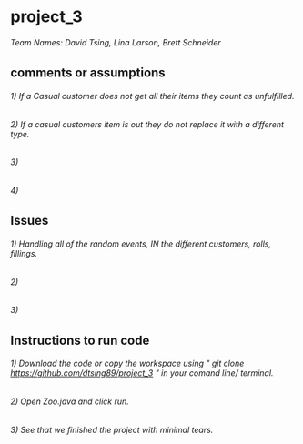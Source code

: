 # project_3
###### Team Names: David Tsing, Lina Larson, Brett Schneider

## comments or assumptions
###### 1) If a Casual customer does not get all their items they count as unfulfilled.
###### 2) If a casual customers item is out they do not replace it with a different type.
###### 3) 
###### 4) 

## Issues
###### 1) Handling all of the random events, IN the different customers, rolls, fillings.
###### 2) 
###### 3)

## Instructions to run code
###### 1) Download the code or copy the workspace using " git clone https://github.com/dtsing89/project_3 " in your comand line/ terminal. 
###### 2) Open Zoo.java and click run.
###### 3) See that we finished the project with minimal tears. 
## 
